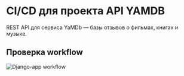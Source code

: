 # CI/CD для проекта API YAMDB
REST API для сервиса YaMDb — базы отзывов о фильмах, книгах и музыке. 


## Проверка workflow
![Django-app workflow](https://github.com/needred/yamdb_final/actions/workflows/yamdb_workflow.yml/badge.svg)

